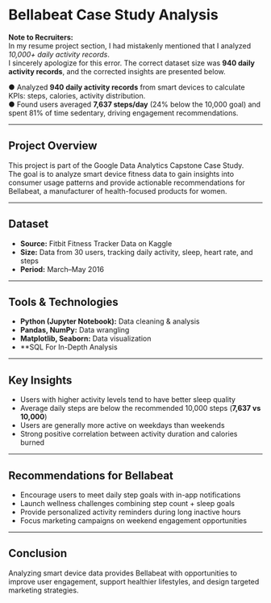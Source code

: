 # Bellabeat Case Study Analysis

**Note to Recruiters:**  
In my resume project section, I had mistakenly mentioned that I analyzed *10,000+ daily activity records*.  
I sincerely apologize for this error. The correct dataset size was **940 daily activity records**, and the corrected insights are presented below.

● Analyzed **940 daily activity records** from smart devices to calculate KPIs: steps, calories, activity distribution.  
● Found users averaged **7,637 steps/day** (24% below the 10,000 goal) and spent 81% of time sedentary, driving engagement recommendations.  

---

## Project Overview
This project is part of the Google Data Analytics Capstone Case Study.  
The goal is to analyze smart device fitness data to gain insights into consumer usage patterns and provide actionable recommendations for Bellabeat, a manufacturer of health-focused products for women.

---

## Dataset
- **Source:** Fitbit Fitness Tracker Data on Kaggle  
- **Size:** Data from 30 users, tracking daily activity, sleep, heart rate, and steps  
- **Period:** March–May 2016  

---

## Tools & Technologies
- **Python (Jupyter Notebook):** Data cleaning & analysis  
- **Pandas, NumPy:** Data wrangling  
- **Matplotlib, Seaborn:** Data visualization
- **SQL For In-Depth Analysis 

---

## Key Insights
- Users with higher activity levels tend to have better sleep quality  
- Average daily steps are below the recommended 10,000 steps (**7,637 vs 10,000**)  
- Users are generally more active on weekdays than weekends  
- Strong positive correlation between activity duration and calories burned  

---

## Recommendations for Bellabeat
- Encourage users to meet daily step goals with in-app notifications  
- Launch wellness challenges combining step count + sleep goals  
- Provide personalized activity reminders during long inactive hours  
- Focus marketing campaigns on weekend engagement opportunities  

---

## Conclusion
Analyzing smart device data provides Bellabeat with opportunities to improve user engagement, support healthier lifestyles, and design targeted marketing strategies.
  
